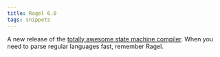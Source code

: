 ```yaml
---
title: Ragel 6.0
tags: snippets
---
```


A new release of the [totally awesome state machine compiler](http://www.cs.queensu.ca/~thurston/ragel/). When you need to parse regular languages fast, remember Ragel.
